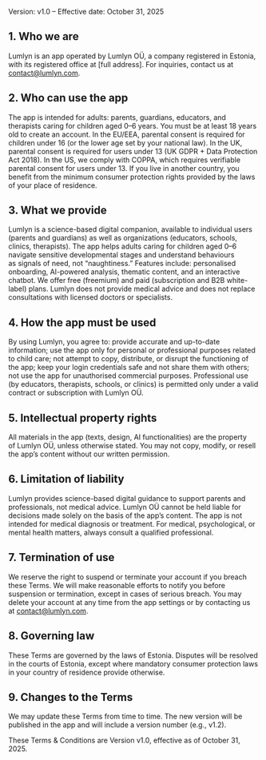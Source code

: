 
Version: v1.0 – Effective date: October 31, 2025

## 1. Who we are
Lumlyn is an app operated by Lumlyn OÜ, a company registered in Estonia, with its registered office at [full address].
For inquiries, contact us at [contact@lumlyn.com](mailto:contact@lumlyn.com).

## 2. Who can use the app
The app is intended for adults: parents, guardians, educators, and therapists caring for children aged 0–6 years.
You must be at least 18 years old to create an account.
In the EU/EEA, parental consent is required for children under 16 (or the lower age set by your national law).
In the UK, parental consent is required for users under 13 (UK GDPR + Data Protection Act 2018).
In the US, we comply with COPPA, which requires verifiable parental consent for users under 13.
If you live in another country, you benefit from the minimum consumer protection rights provided by the laws of your place of residence.

## 3. What we provide
Lumlyn is a science-based digital companion, available to individual users (parents and guardians) as well as organizations (educators, schools, clinics, therapists).
The app helps adults caring for children aged 0–6 navigate sensitive developmental stages and understand behaviours as signals of need, not “naughtiness.”
Features include: personalised onboarding, AI-powered analysis, thematic content, and an interactive chatbot.
We offer free (freemium) and paid (subscription and B2B white-label) plans.
Lumlyn does not provide medical advice and does not replace consultations with licensed doctors or specialists.

## 4. How the app must be used
By using Lumlyn, you agree to:
provide accurate and up-to-date information;
use the app only for personal or professional purposes related to child care;
not attempt to copy, distribute, or disrupt the functioning of the app;
keep your login credentials safe and not share them with others;
not use the app for unauthorised commercial purposes. Professional use (by educators, therapists, schools, or clinics) is permitted only under a valid contract or subscription with Lumlyn OÜ.

## 5. Intellectual property rights
All materials in the app (texts, design, AI functionalities) are the property of Lumlyn OÜ, unless otherwise stated.
You may not copy, modify, or resell the app’s content without our written permission.

## 6. Limitation of liability
Lumlyn provides science-based digital guidance to support parents and professionals, not medical advice.
Lumlyn OÜ cannot be held liable for decisions made solely on the basis of the app’s content.
The app is not intended for medical diagnosis or treatment.
For medical, psychological, or mental health matters, always consult a qualified professional.

## 7. Termination of use
We reserve the right to suspend or terminate your account if you breach these Terms.
We will make reasonable efforts to notify you before suspension or termination, except in cases of serious breach.
You may delete your account at any time from the app settings or by contacting us at contact@lumlyn.com.

## 8. Governing law
These Terms are governed by the laws of Estonia.
Disputes will be resolved in the courts of Estonia, except where mandatory consumer protection laws in your country of residence provide otherwise.

## 9. Changes to the Terms
We may update these Terms from time to time.
The new version will be published in the app and will include a version number (e.g., v1.2).

These Terms & Conditions are Version v1.0, effective as of October 31, 2025.